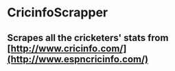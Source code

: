 # CricinfoScrapper

## Scrapes all the cricketers' stats from [http://www.cricinfo.com/](http://www.espncricinfo.com/)
